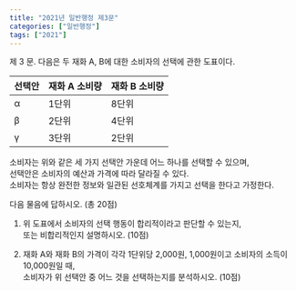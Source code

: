 ```yaml
---
title: "2021년 일반행정 제3문"
categories: ["일반행정"]
tags: ["2021"]
---
```


제 3 문. 다음은 두 재화 A, B에 대한 소비자의 선택에 관한 도표이다.

| 선택안 | 재화 A 소비량 | 재화 B 소비량 |
|--------|----------------|----------------|
| α     | 1단위          | 8단위          |
| β     | 2단위          | 4단위          |
| γ     | 3단위          | 2단위          |

소비자는 위와 같은 세 가지 선택안 가운데 어느 하나를 선택할 수 있으며,  
선택안은 소비자의 예산과 가격에 따라 달라질 수 있다.  
소비자는 항상 완전한 정보와 일관된 선호체계를 가지고 선택을 한다고 가정한다.

다음 물음에 답하시오. (총 20점)

1) 위 도표에서 소비자의 선택 행동이 합리적이라고 판단할 수 있는지,  
또는 비합리적인지 설명하시오. (10점)

2) 재화 A와 재화 B의 가격이 각각 1단위당 2,000원, 1,000원이고 소비자의 소득이 10,000원일 때,  
소비자가 위 선택안 중 어느 것을 선택하는지를 분석하시오. (10점)


